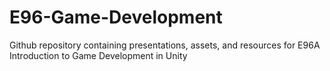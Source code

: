 # E96-Game-Development
Github repository containing presentations, assets, and resources for E96A Introduction to Game Development in Unity
